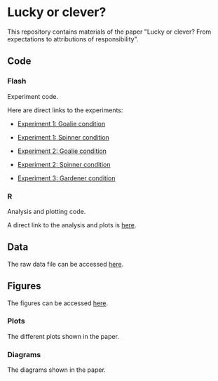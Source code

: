 # Lucky or clever?

This repository contains materials of the paper "Lucky or clever? From expectations to attributions of responsibility".

## Code 

### Flash 

Experiment code. 

Here are direct links to the experiments: 

- [Experiment 1: Goalie condition](https://rawgit.com/tobiasgerstenberg/expectation_responsibility/master/code/flash/experiment_1/experiment1_goalie.html)

- [Experiment 1: Spinner condition](https://rawgit.com/tobiasgerstenberg/expectation_responsibility/master/code/flash/experiment_1/experiment1_spinner.html)

- [Experiment 2: Goalie condition](https://rawgit.com/tobiasgerstenberg/expectation_responsibility/master/code/flash/experiment_2/experiment2_goalie.html)

- [Experiment 2: Spinner condition](https://rawgit.com/tobiasgerstenberg/expectation_responsibility/master/code/flash/experiment_2/experiment2_spinner.html)

- [Experiment 3: Gardener condition](https://rawgit.com/tobiasgerstenberg/expectation_responsibility/master/code/flash/experiment_3/experiment3_gardeners.html)

### R

Analysis and plotting code. 

A direct link to the analysis and plots is [here](https://rawgit.com/tobiasgerstenberg/expectation_responsibility/master/code/R/analysis.html).

## Data 

The raw data file can be accessed [here](https://github.com/tobiasgerstenberg/expectation_responsibility/blob/master/data/data.csv). 

## Figures

The figures can be accessed [here](https://github.com/tobiasgerstenberg/expectation_responsibility/tree/master/figures). 

### Plots 

The different plots shown in the paper. 

### Diagrams 

The diagrams shown in the paper. 

